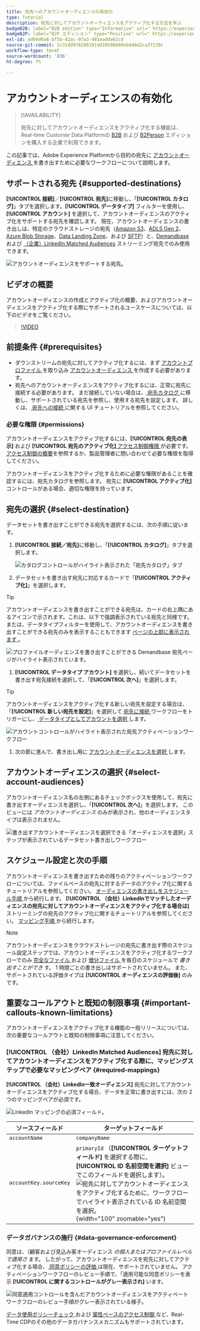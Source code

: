 ```yaml
---
title: 宛先へのアカウントオーディエンスの有効化
type: Tutorial
description: 宛先に対してアカウントオーディエンスをアクティブ化する方法を学ぶ
badgeB2B: label="B2B edition" type="Informative" url=" https://experienceleague.adobe.com/docs/experience-platform/rtcdp/intro/rtcdp-intro/overview.html?lang=en#rtcdp-editions newtab=true"
badgeB2P: label="B2P エディション" type="Positive" url=" https://experienceleague.adobe.com/docs/experience-platform/rtcdp/intro/rtcdp-intro/overview.html?lang=en#rtcdp-editions newtab=true"
exl-id: ad69d0a8-bf5b-42ac-97a3-401eadda62cd
source-git-commit: 1c31dd978298191dd10500b60eb446d2ca37139c
workflow-type: tm+mt
source-wordcount: '836'
ht-degree: 7%

---
```


# アカウントオーディエンスの有効化

>[!AVAILABILITY]
>
>宛先に対してアカウントオーディエンスをアクティブ化する機能は、Real-time Customer Data Platformの [B2B](/help/rtcdp/overview.md#rtcdp-b2b) および [B2Person](/help/rtcdp/overview.md#rtcdp-b2p) エディションを購入する企業で利用できます。

この記事では、Adobe Experience Platformから目的の宛先に [ アカウントオーディエンス ](/help/segmentation/ui/account-audiences.md) を書き出すために必要なワークフローについて説明します。

## サポートされる宛先 {#supported-destinations}

**[!UICONTROL 接続]**／**[!UICONTROL 宛先]**&#x200B;に移動し、「**[!UICONTROL カタログ]**」タブを選択します。**[!UICONTROL データタイプ]** フィルターを使用し、**[!UICONTROL アカウント]** を選択して、アカウントオーディエンスのアクティブ化をサポートする宛先を確認します。 現在、アカウントオーディエンスの書き出しは、特定のクラウドストレージの宛先（[Amazon S3](/help/destinations/catalog/cloud-storage/amazon-s3.md)、[ADLS Gen 2](/help/destinations/catalog/cloud-storage/adls-gen2.md)、[Azure Blob Storage](/help/destinations/catalog/cloud-storage/azure-blob.md)、[Data Landing Zone](/help/destinations/catalog/cloud-storage/data-landing-zone.md)、および [SFTP](/help/destinations/catalog/cloud-storage/sftp.md)）と、[Demandbase](/help/destinations/catalog/advertising/demandbase.md) および [ （企業）LinkedIn Matched Audiences](/help/destinations/catalog/social/linkedin-b2b.md) ストリーミング宛先でのみ使用できます。

![ アカウントオーディエンスをサポートする宛先。](/help/destinations/assets/ui/activate-account-audiences/data-types-filter.png)

## ビデオの概要

アカウントオーディエンスの作成とアクティブ化の概要、およびアカウントオーディエンスをアクティブ化する際にサポートされるユースケースについては、以下のビデオをご覧ください。

>[!VIDEO](https://video.tv.adobe.com/v/338252/?learn=on)

## 前提条件 {#prerequisites}

* ダウンストリームの宛先に対してアクティブ化するには、まず [ アカウントプロファイル ](/help/rtcdp/accounts/account-profile-overview.md) を取り込み [ アカウントオーディエンス ](/help/segmentation/ui/account-audiences.md) を作成する必要があります。
* 宛先へのアカウントオーディエンスをアクティブ化するには、正常に宛先に接続する必要があります。 まだ接続していない場合は、[ 宛先カタログ ](../catalog/overview.md) に移動し、サポートされている宛先を参照し、使用する宛先を設定します。 詳しくは、[ 宛先への接続 ](./connect-destination.md) に関する UI チュートリアルを参照してください。

### 必要な権限 {#permissions}

アカウントオーディエンスをアクティブ化するには、**[!UICONTROL 宛先の表示]** および **[!UICONTROL 宛先のアクティブ化]**[ アクセス制御権限 ](/help/access-control/home.md#permissions) が必要です。 [アクセス制御の概要](/help/access-control/ui/overview.md)を参照するか、製品管理者に問い合わせて必要な権限を取得してください。

アカウントオーディエンスをアクティブ化するために必要な権限があることを確認するには、宛先カタログを参照します。 宛先に **[!UICONTROL アクティブ化]** コントロールがある場合、適切な権限を持っています。

## 宛先の選択 {#select-destination}

データセットを書き出すことができる宛先を選択するには、次の手順に従います。

1. **[!UICONTROL 接続／宛先]**&#x200B;に移動し、「**[!UICONTROL カタログ]**」タブを選択します。

   ![カタログコントロールがハイライト表示された「宛先カタログ」タブ](/help/destinations/assets/ui/export-datasets/catalog-tab.png)

1. データセットを書き出す宛先に対応するカードで「**[!UICONTROL アクティブ化]**」を選択します。

>[!TIP]
>
>アカウントオーディエンスを書き出すことができる宛先は、カードの右上隅にあるアイコンで示されます。これは、以下で強調表示されている宛先と同様です。または、データタイプフィルターを使用して、アカウントオーディエンスを書き出すことができる宛先のみを表示することもできます [ ページの上部に表示されます ](#supported-destinations)。

![ プロファイルオーディエンスを書き出すことができる Demandbase 宛先ページがハイライト表示されています。](/help/destinations/assets/ui/activate-account-audiences/demandbase-icon-activate-account-audiences.png)

1. **[!UICONTROL データタイプ アカウント]** を選択し、続いてデータセットを書き出す宛先接続を選択して、「**[!UICONTROL 次へ]**」を選択します。

>[!TIP]
> 
>アカウントオーディエンスをアクティブ化する新しい宛先を設定する場合は、「**[!UICONTROL 新しい宛先を設定]**」を選択して [ 宛先に接続 ](/help/destinations/ui/connect-destination.md) ワークフローをトリガーにし、[ データタイプとしてアカウントを選択 ](/help/destinations/ui/connect-destination.md#segment-activation-or-dataset-exports) します。

![ アカウントコントロールがハイライト表示された宛先アクティベーションワークフロー ](/help/destinations/assets/ui/activate-account-audiences/activate-account-audiences-highlighted.png)

1. 次の節に進んで、書き出し用に [ アカウントオーディエンスを選択 ](#select-profile-audiences) します。

## アカウントオーディエンスの選択 {#select-account-audiences}

アカウントオーディエンス名の左側にあるチェックボックスを使用して、宛先に書き出すオーディエンスを選択し、「**[!UICONTROL 次へ]**」を選択します。 このビューには *アカウントオーディエンス* のみが表示され、他のオーディエンスタイプは表示されません。

![ 書き出すアカウントオーディエンスを選択できる「オーディエンスを選択」ステップが表示されているデータセット書き出しワークフロー ](/help/destinations/assets/ui/activate-account-audiences/select-account-audiences.png)

## スケジュール設定と次の手順

アカウントオーディエンスを書き出すための残りのアクティベーションワークフローについては、ファイルベースの宛先に対するデータのアクティブ化に関するチュートリアルを参照してください。 [ オーディエンスの書き出しをスケジュール手順 ](/help/destinations/ui/activate-batch-profile-destinations.md#scheduling) から続行します。 **[!UICONTROL （会社）LinkedInでマッチしたオーディエンスの宛先に対してアカウントオーディエンスをアクティブ化する場合は]** ストリーミングの宛先のアクティブ化に関するチュートリアルを参照してください。 [ マッピング手順 ](/help/destinations/ui/activate-segment-streaming-destinations.md#mapping) から続行します。

>[!NOTE]
>
>アカウントオーディエンスをクラウドストレージの宛先に書き出す際のスケジュール設定ステップでは、アカウントオーディエンスをアクティブ化するワークフローでのみ [ 完全なファイル ](/help/destinations/ui/activate-batch-profile-destinations.md#export-full-files) および [ 増分ファイル ](/help/destinations/ui/activate-batch-profile-destinations.md#export-incremental-files) を毎日のスケジュールで _書き出すことができ_ す。 1 時間ごとの書き出しはサポートされていません。 また、サポートされている評価タイプは **[!UICONTROL オーディエンスの評価後]** のみです。

## 重要なコールアウトと既知の制限事項 {#important-callouts-known-limitations}

アカウントオーディエンスをアクティブ化する機能の一般リリースについては、次の重要なコールアウトと既知の制限事項に注意してください。

### **[!UICONTROL （会社）LinkedIn Matched Audiences]** 宛先に対してアカウントオーディエンスをアクティブ化する際に、マッピングステップで必要なマッピングペア {#required-mappings}

**[!UICONTROL （会社）LinkedIn一致オーディエンス]** 宛先に対してアカウントオーディエンスをアクティブ化する場合、データを正常に書き出すには、次の 2 つのマッピングペアが必須です。

![LinkedIn マッピングの必須フィールド。](/help/destinations/assets/ui/activate-account-audiences/linkedin-mapping-required-fields.png)

| ソースフィールド | ターゲットフィールド |
|---------|----------|
| `accountName` | `companyName` |
| `accountKey.sourceKey` | `primaryId` （**[!UICONTROL ターゲットフィールド]** を選択する際に、**[!UICONTROL ID 名前空間を選択]** ビューでこのフィールドを選択します）。<br> ![ 宛先に対してアカウントオーディエンスをアクティブ化するために、ワークフローでハイライト表示されている ID 名前空間を選択。](/help/destinations/assets/ui/activate-account-audiences/identity-namespace-highlighted.png " 宛先に対してアカウントオーディエンスをアクティブ化するために、ワークフローでハイライト表示されている ID 名前空間を選択 "){width="100" zoomable="yes"} |

### データガバナンスの施行 {#data-governance-enforcement}

同意は、（顧客および見込み客オーディエンス *の個人またはプロファイルレベルで適用さ* ます。 したがって、アカウントオーディエンスを宛先に対してアクティブ化する場合、[ 同意ポリシーの評価 ](/help/data-governance/enforcement/auto-enforcement.md#consent-policy-evaluation) は現在、サポートされていません。 アクティベーションワークフローのレビュー手順で、「適用可能な同意ポリシーを表示 **[!UICONTROL に関するコントロールがグレー表示され]** います。

![ 同意適用コントロールを含んだアカウントオーディエンスをアクティベート ワークフローのレビュー手順がグレー表示されている様子。](/help/destinations/assets/ui/activate-account-audiences/consent-checks-greyed-out.png)

[ データ使用ポリシーチェック ](/help/data-governance/enforcement/auto-enforcement.md#consent-policy-evaluation) および [ 属性ベースのアクセス制御 ](/help/destinations/home.md#attribute-based-access) など、Real-Time CDPのその他のデータガバナンスメカニズムもサポートされています。
